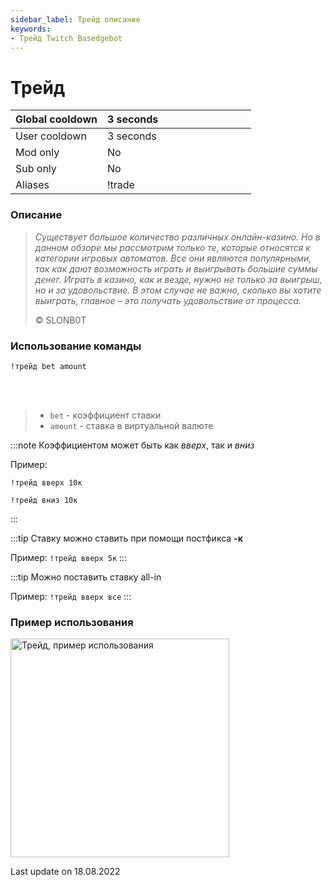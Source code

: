 ```yaml
---
sidebar_label: Трейд описание
keywords:
- Трейд Twitch Basedgebot
---
```


# Трейд

| Global cooldown | 3 seconds⠀⠀⠀⠀⠀⠀⠀⠀⠀⠀⠀⠀ |
|:----------------|:----------------------|
| User cooldown   | 3 seconds             |
| Mod only        | No                    |
| Sub only        | No                    |
| Aliases         | !trade                |

### Описание

> *<quote>Существует большое количество различных онлайн-казино. Но в данном обзоре мы рассмотрим только те, которые относятся к категории игровых автоматов. Все они являются популярными, так как дают возможность играть и выигрывать большие суммы денег. Играть в казино, как и везде, нужно не только за выигрыш, но и за удовольствие. В этом случае не важно, сколько вы хотите выиграть, главное – это получать удовольствие от процесса.</quote>*
>
> © SLONB0T

### Использование команды

<code>!трейд bet amount</code>

<br/>
<br/>

>- <code>bet</code> - коэффициент ставки
>- <code>amount</code> - ставка в виртуальной валюте

:::note
Коэффициентом может быть как <i>вверх</i>, так и <i>вниз</i>

Пример:
<p><code>!трейд вверх 10к</code></p>

<p><code>!трейд вниз 10к</code></p>
:::

:::tip
Ставку можно ставить при помощи постфикса <b>-к</b>

Пример: <code>!трейд вверх 5к</code>
:::

:::tip
Можно поставить ставку all-in

Пример: <code>!трейд вверх все</code>
:::

### Пример использования

<img src="https://media1.giphy.com/media/wQQextuQChxxJ9SwcY/giphy.gif?cid=790b7611d97f0cb41f1a5caba9a55b5e094254dff616c1b1&rid=giphy.gif&ct=g" alt="Трейд, пример использования" width="350"/>

<p class="update">Last update on 18.08.2022</p>